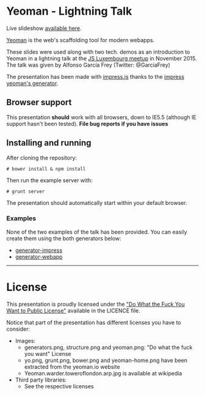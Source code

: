 Yeoman - Lightning Talk
=======================

Live slideshow [available here](http://bit.ly/1GLbMXP).

[Yeoman](http://yeoman.io/) is the web's scaffolding tool for modern webapps.

These slides were used along with two tech. demos as an introduction to Yeoman
in a lightning talk at the [JS Luxembourg meetup](http://www.meetup.com/JSLuxembourg/events/224580464/) in November 2015.
The talk was given by Alfonso Garc&iacute;a Frey (Twitter: @GarciaFrey)

The presentation has been made with [impress.js](http://impress.js) thanks
to the [impress yeoman's generator](https://www.npmjs.com/package/generator-impress).


Browser support
---------------

This presentation **should** work with all browsers, down to IE5.5 (although
IE support hasn't been tested).
**File bug reports if you have issues**


Installing and running
----------------------
    
After cloning the repository:

    # bower install & npm install

Then run the example server with:

    # grunt server

The presentation should automatically start within your default browser.

### Examples

None of the two examples of the talk has been provided.
You can easily create them using the both generators below:
- [generator-impress](https://github.com/yeoman/generator-impress)
- [generator-webapp](https://github.com/yeoman/generator-webapp)

---

# License

This presentation is proudly licensed under the ["Do What the Fuck You Want to Public License"](http://www.wtfpl.net/) available in the LICENCE file.

Notice that part of the presentation has different licenses you have to consider:
- Images: 
  - generators.png, structure.png and yeoman.png: "Do what the fuck you want" License
  - yo.png, grunt.png, bower.png and yeoman-home.png have been extracted from the yeoman.io website
  - Yeoman.warder.toweroflondon.arp.jpg is available at wikipedia
- Third party libraries:
  - See the respective licenses
